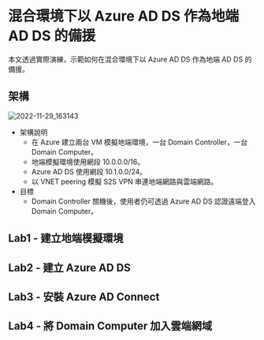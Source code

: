 # 混合環境下以 Azure AD DS 作為地端 AD DS 的備援
本文透過實際演練，示範如何在混合環境下以 Azure AD DS 作為地端 AD DS 的備援。
## 架構
![2022-11-29_163143](https://user-images.githubusercontent.com/42570850/204478613-cc53a4e8-d03a-40f5-9672-8dffe27290c9.jpg)

* 架構說明
  * 在 Azure 建立兩台 VM 模擬地端環境，一台 Domain Controller，一台 Domain Computer。
  * 地端模擬環境使用網段 10.0.0.0/16。
  * Azure AD DS 使用網段 10.1.0.0/24。
  * 以 VNET peering 模擬 S2S VPN 串連地端網路與雲端網路。
* 目標
  * Domain Controller 關機後，使用者仍可透過 Azure AD DS 認證遠端登入 Domain Computer。
## Lab1 - 建立地端模擬環境
## Lab2 - 建立 Azure AD DS
## Lab3 - 安裝 Azure AD Connect
## Lab4 - 將 Domain Computer 加入雲端網域
